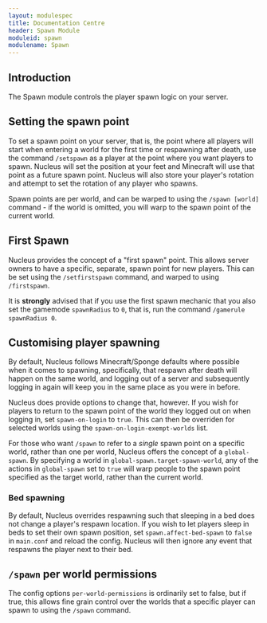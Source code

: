 ```yaml
---
layout: modulespec
title: Documentation Centre
header: Spawn Module
moduleid: spawn
modulename: Spawn
---
```


## Introduction

The Spawn module controls the player spawn logic on your server.

## Setting the spawn point

To set a spawn point on your server, that is, the point where all players will start when entering a world for the first
time or respawning after death, use the command `/setspawn` as a player at the point where you want players to spawn. 
Nucleus will set the position at your feet and Minecraft will use that point as a future spawn point. Nucleus will also 
store your player's rotation and attempt to set the rotation of any player who spawns.

Spawn points are per world, and can be warped to using the `/spawn [world]` command - if the world is omitted, you will
warp to the spawn point of the current world. 

## First Spawn

Nucleus provides the concept of a "first spawn" point. This allows server owners to have a specific, separate, spawn 
point for new players. This can be set using the `/setfirstspawn` command, and warped to using `/firstspawn`.

It is **strongly** advised that if you use the first spawn mechanic that you also set the gamemode `spawnRadius` to 
`0`, that is, run the command `/gamerule spawnRadius 0`.

## Customising player spawning

By default, Nucleus follows Minecraft/Sponge defaults where possible when it comes to spawning, specifically, that
respawn after death will happen on the same world, and logging out of a server and subsequently logging in again will
keep you in the same place as you were in before.

Nucleus does provide options to change that, however. If you wish for players to return to the spawn point of the world
they logged out on when logging in, set `spawn-on-login` to `true`. This can then be overriden for selected worlds using
the `spawn-on-login-exempt-worlds` list.

For those who want `/spawn` to refer to a _single_ spawn point on a specific world, rather than one per world, Nucleus
offers the concept of a `global-spawn`. By specifying a world in `global-spawn.target-spawn-world`, any of the actions
in `global-spawn` set to `true`  will warp people to the spawn point specified as the target world, rather than the
current world. 

<a class="anchor" id="bed-spawn"></a>

### Bed spawning

By default, Nucleus overrides respawning such that sleeping in a bed does not change a player's respawn location. If
you wish to let players sleep in beds to set their own spawn position, set `spawn.affect-bed-spawn` to `false` in 
`main.conf` and reload the config. Nucleus will then ignore any event that respawns the player next to their bed.

## `/spawn` per world permissions

The config options `per-world-permissions` is ordinarily set to false, but if true, this allows fine grain control over
the worlds that a specific player can spawn to using the `/spawn` command.